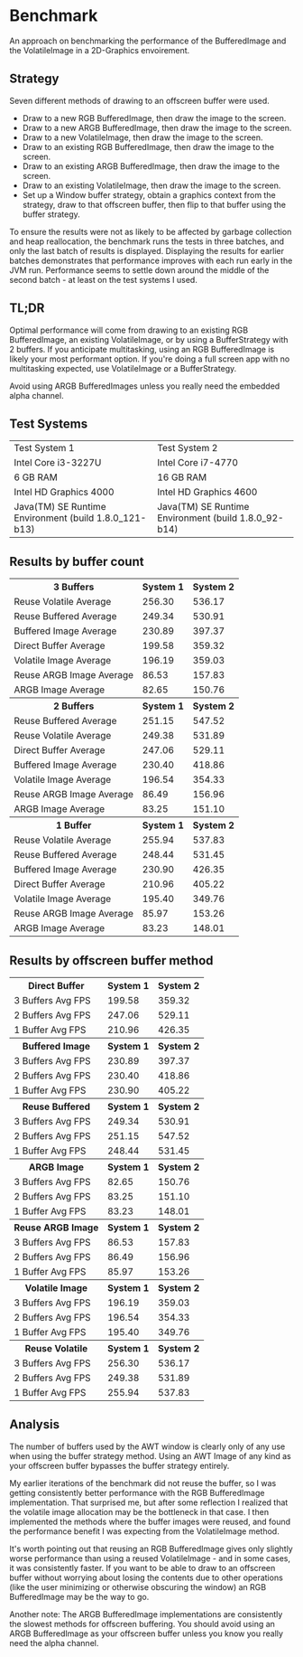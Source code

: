 # Benchmark
An approach on benchmarking the performance of the BufferedImage and the VolatileImage in a 2D-Graphics envoirement.

## Strategy
Seven different methods of drawing to an offscreen buffer were used.
* Draw to a new RGB BufferedImage, then draw the image to the screen.
* Draw to a new ARGB BufferedImage, then draw the image to the screen.
* Draw to a new VolatileImage, then draw the image to the screen.
* Draw to an existing RGB BufferedImage, then draw the image to the screen.
* Draw to an existing ARGB BufferedImage, then draw the image to the screen.
* Draw to an existing VolatileImage, then draw the image to the screen.
* Set up a Window buffer strategy, obtain a graphics context from the strategy, draw to that offscreen buffer, then flip to that buffer using the buffer strategy.

To ensure the results were not as likely to be affected by garbage collection and heap reallocation, the benchmark runs the tests in three batches, and only the last batch of results is displayed.  Displaying the results for earlier batches demonstrates that performance improves with each run early in the JVM run.  Performance seems to settle down around the middle of the second batch - at least on the test systems I used.

## TL;DR
Optimal performance will come from drawing to an existing RGB BufferedImage, an existing VolatileImage, or by using a BufferStrategy with 2 buffers.  If you anticipate multitasking, using an RGB BufferedImage is likely your most performant option.  If you're doing a full screen app with no multitasking expected, use VolatileImage or a BufferStrategy.

Avoid using ARGB BufferedImages unless you really need the embedded alpha channel.

## Test Systems
<table>
<tr><td>Test System 1</td><td>Test System 2</td></tr>
<tr><td>Intel Core i3-3227U</td><td>Intel Core i7-4770</td></tr>
<tr><td>6 GB RAM</td><td>16 GB RAM</td></tr>
<tr><td>Intel HD Graphics 4000</td><td>Intel HD Graphics 4600</td></tr>
<tr><td>Java(TM) SE Runtime Environment (build 1.8.0_121-b13)</td>
<td>Java(TM) SE Runtime Environment (build 1.8.0_92-b14)</td></tr>
</table>

## Results by buffer count
<table>
<tr><th>3 Buffers</th><th>System 1</th><th>System 2</th></tr>
<tr><td>Reuse Volatile Average</td><td>256.30</td><td>536.17</td></tr>
<tr><td>Reuse Buffered Average</td><td>249.34</td><td>530.91</td></tr>
<tr><td>Buffered Image Average</td><td>230.89</td><td>397.37</td></tr>
<tr><td>Direct Buffer Average</td><td>199.58</td><td>359.32</td></tr>
<tr><td>Volatile Image Average</td><td>196.19</td><td>359.03</td></tr>
<tr><td>Reuse ARGB Image Average</td><td>86.53</td><td>157.83</td></tr>
<tr><td>ARGB Image Average</td><td>82.65</td><td>150.76</td></tr>

<tr><th>2 Buffers</th><th>System 1</th><th>System 2</th></tr>
<tr><td>Reuse Buffered Average</td><td>251.15</td><td>547.52</td></tr>
<tr><td>Reuse Volatile Average</td><td>249.38</td><td>531.89</td></tr>
<tr><td>Direct Buffer Average</td><td>247.06</td><td>529.11</td></tr>
<tr><td>Buffered Image Average</td><td>230.40</td><td>418.86</td></tr>
<tr><td>Volatile Image Average</td><td>196.54</td><td>354.33</td></tr>
<tr><td>Reuse ARGB Image Average</td><td>86.49</td><td>156.96</td></tr>
<tr><td>ARGB Image Average</td><td>83.25</td><td>151.10</td></tr>

<tr><th>1 Buffer</th><th>System 1</th><th>System 2</th></tr>
<tr><td>Reuse Volatile Average</td><td>255.94</td><td>537.83</td></tr>
<tr><td>Reuse Buffered Average</td><td>248.44</td><td>531.45</td></tr>
<tr><td>Buffered Image Average</td><td>230.90</td><td>426.35</td></tr>
<tr><td>Direct Buffer Average</td><td>210.96</td><td>405.22</td></tr>
<tr><td>Volatile Image Average</td><td>195.40</td><td>349.76</td></tr>
<tr><td>Reuse ARGB Image Average</td><td>85.97</td><td>153.26</td></tr>
<tr><td>ARGB Image Average</td><td>83.23</td><td>148.01</td></tr>
</table>

## Results by offscreen buffer method
<table>
<tr><th>Direct Buffer</th><th>System 1</th><th>System 2</th></tr>
<tr><td>3 Buffers Avg FPS</td><td>199.58</td><td>359.32</td></tr>
<tr><td>2 Buffers Avg FPS</td><td>247.06</td><td>529.11</td></tr>
<tr><td>1 Buffer Avg FPS</td><td>210.96</td><td>426.35</td></tr>

<tr><th>Buffered Image</th><th>System 1</th><th>System 2</th></tr>
<tr><td>3 Buffers Avg FPS</td><td>230.89</td><td>397.37</td></tr>
<tr><td>2 Buffers Avg FPS</td><td>230.40</td><td>418.86</td></tr>
<tr><td>1 Buffer Avg FPS</td><td>230.90</td><td>405.22</td></tr>

<tr><th>Reuse Buffered</th><th>System 1</th><th>System 2</th></tr>
<tr><td>3 Buffers Avg FPS</td><td>249.34</td><td>530.91</td></tr>
<tr><td>2 Buffers Avg FPS</td><td>251.15</td><td>547.52</td></tr>
<tr><td>1 Buffer Avg FPS</td><td>248.44</td><td>531.45</td></tr>

<tr><th>ARGB Image</th><th>System 1</th><th>System 2</th></tr>
<tr><td>3 Buffers Avg FPS</td><td>82.65</td><td>150.76</td></tr>
<tr><td>2 Buffers Avg FPS</td><td>83.25</td><td>151.10</td></tr>
<tr><td>1 Buffer Avg FPS</td><td>83.23</td><td>148.01</td></tr>

<tr><th>Reuse ARGB Image</th><th>System 1</th><th>System 2</th></tr>
<tr><td>3 Buffers Avg FPS</td><td>86.53</td><td>157.83</td></tr>
<tr><td>2 Buffers Avg FPS</td><td>86.49</td><td>156.96</td></tr>
<tr><td>1 Buffer Avg FPS</td><td>85.97</td><td>153.26</td></tr>

<tr><th>Volatile Image</th><th>System 1</th><th>System 2</th></tr>
<tr><td>3 Buffers Avg FPS</td><td>196.19</td><td>359.03</td></tr>
<tr><td>2 Buffers Avg FPS</td><td>196.54</td><td>354.33</td></tr>
<tr><td>1 Buffer Avg FPS</td><td>195.40</td><td>349.76</td></tr>

<tr><th>Reuse Volatile</th><th>System 1</th><th>System 2</th></tr>
<tr><td>3 Buffers Avg FPS</td><td>256.30</td><td>536.17</td></tr>
<tr><td>2 Buffers Avg FPS</td><td>249.38</td><td>531.89</td></tr>
<tr><td>1 Buffer Avg FPS</td><td>255.94</td><td>537.83</td></tr>
</table>

## Analysis
The number of buffers used by the AWT window is clearly only of any use when using the buffer strategy method.  Using an AWT Image of any kind as your offscreen buffer bypasses the buffer strategy entirely.

My earlier iterations of the benchmark did not reuse the buffer, so I was getting consistently better performance with the RGB BufferedImage implementation.  That surprised me, but after some reflection I realized that the volatile image allocation may be the bottleneck in that case.  I then implemented the methods where the buffer images were reused, and found the performance benefit I was expecting from the VolatileImage method.

It's worth pointing out that reusing an RGB BufferedImage gives only slightly worse performance than using a reused VolatileImage - and in some cases, it was consistently faster.  If you want to be able to draw to an offscreen buffer without worrying about losing the contents due to other operations (like the user minimizing or otherwise obscuring the window) an RGB BufferedImage may be the way to go.

Another note: The ARGB BufferedImage implementations are consistently the slowest methods for offscreen buffering.  You should avoid using an ARGB BufferedImage as your offscreen buffer unless you know you really need the alpha channel.
